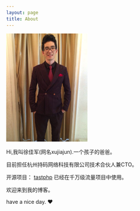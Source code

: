 ```yaml
---
layout: page
title: About
---
```


<img style="height:290px;" src="/images/me.jpg">

Hi,我叫徐佳军(网名xujiajun).一个孩子的爸爸。

目前担任杭州持码网络科技有限公司技术合伙人兼CTO。

开源项目： <a href="https://github.com/tastphp/tastphp" target="__blank">tastphp</a> 已经在千万级流量项目中使用。

欢迎来到我的博客。

have a nice day. ♥
